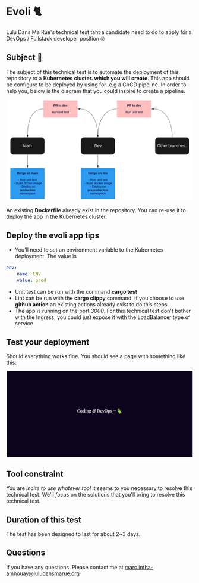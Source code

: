 # Evoli 🐈

Lulu Dans Ma Rue's technical test taht a candidate need to do to apply for a DevOps / Fullstack developer position 🤓

## Subject 📝

The subject of this technical test is to automate the deployment of this repository to a **Kubernetes cluster. which you will create**. This app should be configure to be deployed by using for .e.g a CI/CD pipeline. In order to help you, below is the diagram that you could inspire to create a pipeline.

<p align="center">
  <img src="workflow.jpg" alt="workflow" width="500"/>
</p>

An existing **Dockerfile** already exist in the repository. You can re-use it to deploy the app in the Kubernetes cluster.

## Deploy the evoli app tips

- You'll need to set an environment variable to the Kubernetes deployment. The value is

```yaml
env:
    name: ENV
    value: prod
```

- Unit test can be run with the command **cargo test**
- Lint can be run with the **cargo clippy** command. If you choose to use **github action** an existing actions already exist to do this steps
- The app is running on the port *3000*. For this technical test don't bother with the Ingress, you could just expose it with the LoadBalancer type of service

## Test your deployment

Should everything works fine. You should see a page with something like this:

<p align="center">
  <img src="example.png" alt="workflow" width="500"/>
</p>

## Tool constraint

You are *incite to use whatever tool* it seems to you necessary to resolve this technical test. We'll *focus* on the solutions that you'll bring to resolve this technical test.

## Duration of this test

The test has been designed to last for about 2~3 days.

## Questions

If you have any questions. Please contact me at marc.intha-amnouay@luludansmarue.org